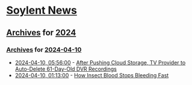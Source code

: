 # [Soylent News](../../../README.md)

## [Archives](../../index.md) for [2024](../index.md)

### [Archives](../../index.md) for [2024-04-10](index.md)

* [2024-04-10, 05:56:00](https://soylentnews.org/article.pl?sid=24/04/09/1827250&from=rss) - [After Pushing Cloud Storage, TV Provider to Auto-Delete 61-Day-Old DVR Recordings](https://soylentnews.org/article.pl?sid=24/04/09/1827250&from=rss)
* [2024-04-10, 01:13:00](https://soylentnews.org/article.pl?sid=24/04/08/1814234&from=rss) - [How Insect Blood Stops Bleeding Fast](https://soylentnews.org/article.pl?sid=24/04/08/1814234&from=rss)
